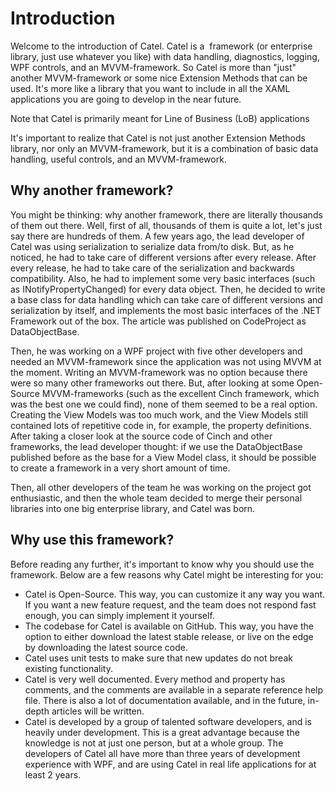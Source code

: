 # Introduction

Welcome to the introduction of Catel. Catel is a  framework (or enterprise library, just use whatever you like) with data handling, diagnostics, logging, WPF controls, and an MVVM-framework. So Catel is more than "just" another MVVM-framework or some nice Extension Methods that can be used. It's more like a library that you want to include in all the XAML applications you are going to develop in the near future.

Note that Catel is primarily meant for Line of Business (LoB) applications

It's important to realize that Catel is not just another Extension Methods library, nor only an MVVM-framework, but it is a combination of basic data handling, useful controls, and an MVVM-framework.

## Why another framework?

You might be thinking: why another framework, there are literally thousands of them out there. Well, first of all, thousands of them is quite a lot, let's just say there are hundreds of them. A few years ago, the lead developer of Catel was using serialization to serialize data from/to disk. But, as he noticed, he had to take care of different versions after every release. After every release, he had to take care of the serialization and backwards compatibility. Also, he had to implement some very basic interfaces (such as INotifyPropertyChanged) for every data object. Then, he decided to write a base class for data handling which can take care of different versions and serialization by itself, and implements the most basic interfaces of the .NET Framework out of the box. The article was published on CodeProject as DataObjectBase.

Then, he was working on a WPF project with five other developers and needed an MVVM-framework since the application was not using MVVM at the moment. Writing an MVVM-framework was no option because there were so many other frameworks out there. But, after looking at some Open-Source MVVM-frameworks (such as the excellent Cinch framework, which was the best one we could find), none of them seemed to be a real option. Creating the View Models was too much work, and the View Models still contained lots of repetitive code in, for example, the property definitions. After taking a closer look at the source code of Cinch and other frameworks, the lead developer thought: if we use the DataObjectBase published before as the base for a View Model class, it should be possible to create a framework in a very short amount of time.

Then, all other developers of the team he was working on the project got enthusiastic, and then the whole team decided to merge their personal libraries into one big enterprise library, and Catel was born.

## Why use this framework?

Before reading any further, it's important to know why you should use the framework. Below are a few reasons why Catel might be interesting for you:

-   Catel is Open-Source. This way, you can customize it any way you want. If you want a new feature request, and the team does not respond fast enough, you can simply implement it yourself.
-   The codebase for Catel is available on GitHub. This way, you have the option to either download the latest stable release, or live on the edge by downloading the latest source code.
-   Catel uses unit tests to make sure that new updates do not break existing functionality.
-   Catel is very well documented. Every method and property has comments, and the comments are available in a separate reference help file. There is also a lot of documentation available, and in the future, in-depth articles will be written.
-   Catel is developed by a group of talented software developers, and is heavily under development. This is a great advantage because the knowledge is not at just one person, but at a whole group. The developers of Catel all have more than three years of development experience with WPF, and are using Catel in real life applications for at least 2 years.
